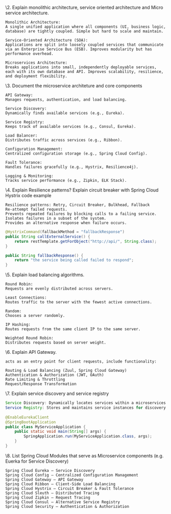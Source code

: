 \2. Explain monolithic architecture, service oriented architecture and Micro service architecture.  

```
Monolithic Architecture: 
A single unified application where all components (UI, business logic, database) are tightly coupled. Simple but hard to scale and maintain.

Service-Oriented Architecture (SOA): 
Applications are split into loosely coupled services that communicate via an Enterprise Service Bus (ESB). Improves modularity but has performance overhead.

Microservices Architecture: 
Breaks applications into small, independently deployable services, each with its own database and API. Improves scalability, resilience, and deployment flexibility.

```

\3. Document the microservice architeture and core components  

```
API Gateway: 
Manages requests, authentication, and load balancing.

Service Discovery: 
Dynamically finds available services (e.g., Eureka).

Service Registry: 
Keeps track of available services (e.g., Consul, Eureka).

Load Balancer: 
Distributes traffic across services (e.g., Ribbon).

Configuration Management: 
Centralized configuration storage (e.g., Spring Cloud Config).

Fault Tolerance: 
Handles failures gracefully (e.g., Hystrix, Resilience4j).

Logging & Monitoring: 
Tracks service performance (e.g., Zipkin, ELK Stack).
```

\4. Explain Resilience patterns? Explain circuit breaker with Spring Cloud Hystrix code example  

```
Resilience patterns: Retry, Circuit Breaker, Bulkhead, Fallback
Re-attempt failed requests.
Prevents repeated failures by blocking calls to a failing service.
Isolates failures in a subset of the system.
Provides an alternative response when failure occurs.
```

```java
@HystrixCommand(fallbackMethod = "fallbackResponse")
public String callExternalService() {
    return restTemplate.getForObject("http://api/", String.class);
}

public String fallbackResponse() {
    return "the service being called failed to respond";
}
```

\5. Explain load balancing algorithms.  

```
Round Robin: 
Requests are evenly distributed across servers.

Least Connections: 
Routes traffic to the server with the fewest active connections.

Random: 
Chooses a server randomly.

IP Hashing: 
Routes requests from the same client IP to the same server.

Weighted Round Robin: 
Distributes requests based on server weight.
```

\6. Explain API Gateway.  

```
acts as an entry point for client requests, include functionality:

Routing & Load Balancing (Zuul, Spring Cloud Gateway)
Authentication & Authorization (JWT, OAuth)
Rate Limiting & Throttling
Request/Response Transformation
```

\7. Explain service discovery and service registry  

```java
Service Discovery: Dynamically locates services within a microservices system.
Service Registry: Stores and maintains service instances for discovery.
    
@EnableEurekaClient
@SpringBootApplication
public class MyServiceApplication {
    public static void main(String[] args) {
        SpringApplication.run(MyServiceApplication.class, args);
    }
}
```

\8. List Spring Cloud Modules that serve as Microservice components (e.g. Euerka for Service Discovery)  

```
Spring Cloud Eureka – Service Discovery
Spring Cloud Config – Centralized Configuration Management
Spring Cloud Gateway – API Gateway
Spring Cloud Ribbon – Client-Side Load Balancing
Spring Cloud Hystrix – Circuit Breaker & Fault Tolerance
Spring Cloud Sleuth – Distributed Tracing
Spring Cloud Zipkin – Request Tracing
Spring Cloud Consul – Alternative Service Registry
Spring Cloud Security – Authentication & Authorization
```





